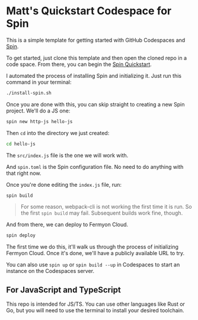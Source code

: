 # Matt's Quickstart Codespace for Spin

This is a simple template for getting started with GitHub Codespaces and [Spin](https://developer.fermyon.com/spin).

To get started, just clone this template and then open the cloned repo in a code space. From there, you can begin the [Spin Quickstart](https://developer.fermyon.com/spin/quickstart).

I automated the process of installing Spin and initializing it. Just run this command in your terminal:

```bash
./install-spin.sh
```

Once you are done with this, you can skip straight to creating a new Spin project. We'll do a JS one:

```bash
spin new http-js hello-js
```

Then `cd` into the directory we just created:

```bash
cd hello-js
```

The `src/index.js` file is the one we will work with.

And `spin.toml` is the Spin configuration file. No need to do anything with that right now.

Once you're done editing the `index.js` file, run:

```bash
spin build
```

> For some reason, webpack-cli is not working the first time it is run. So the first `spin build` may fail. Subsequent builds work fine, though.

And from there, we can deploy to Fermyon Cloud.

```bash
spin deploy
```

The first time we do this, it'll walk us through the process of initializing Fermyon Cloud. Once it's done, we'll have a publicly available URL to try.

You can also use `spin up` or `spin build --up` in Codespaces to start an instance on the Codespaces server.

## For JavaScript and TypeScript

This repo is intended for JS/TS. You can use other languages like Rust or Go, but you will need to use the terminal to install your desired toolchain.
